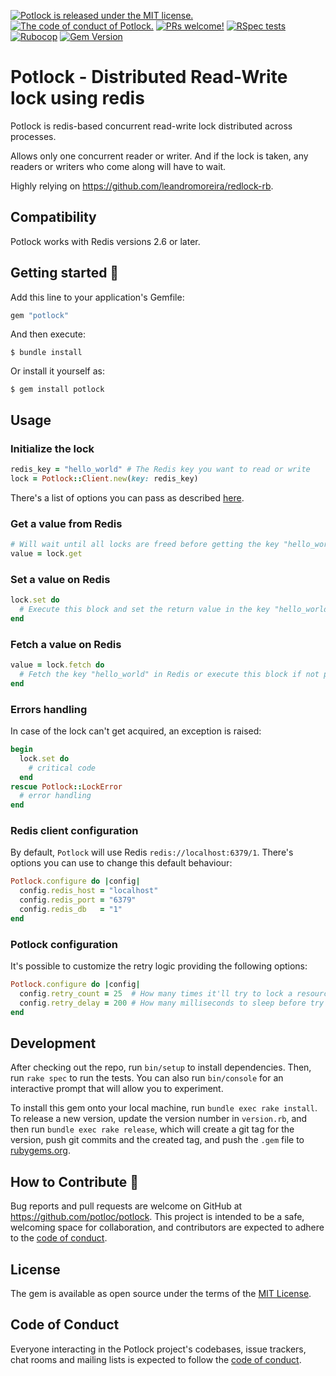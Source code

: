 [![Potlock is released under the MIT license.](https://img.shields.io/badge/license-MIT-blue.svg)](LICENSE)
[![The code of conduct of Potlock.](https://img.shields.io/badge/Contributor%20Covenant-2.1-blue.svg)](CODE_OF_CONDUCT.md)
[![PRs welcome!](https://img.shields.io/badge/PRs-welcome-brightgreen.svg)](CONTRIBUTING.md)
[![RSpec tests](https://github.com/potloc/potlock/actions/workflows/rspec.yml/badge.svg)](https://github.com/potloc/potlock/actions/workflows/rspec.yml)
[![Rubocop](https://github.com/potloc/potlock/actions/workflows/rubocop.yml/badge.svg)](https://github.com/potloc/potlock/actions/workflows/rubocop.yml)
[![Gem Version](https://badge.fury.io/rb/potlock.svg)](https://badge.fury.io/rb/potlock)

# Potlock - Distributed Read-Write lock using redis

Potlock is redis-based concurrent read-write lock distributed across processes.

Allows only one concurrent reader or writer. And if the lock is taken, any readers or writers who come along will have to wait.

Highly relying on https://github.com/leandromoreira/redlock-rb.

## Compatibility

Potlock works with Redis versions 2.6 or later.

## Getting started 🚀

Add this line to your application's Gemfile:

```ruby
gem "potlock"
```

And then execute:

    $ bundle install

Or install it yourself as:

    $ gem install potlock

## Usage

### Initialize the lock

```ruby
redis_key = "hello_world" # The Redis key you want to read or write
lock = Potlock::Client.new(key: redis_key)
```
There's a list of options you can pass as described [here](#redis-client-configuration).

### Get a value from Redis

```ruby
# Will wait until all locks are freed before getting the key "hello_world".
value = lock.get
```

### Set a value on Redis

```ruby
lock.set do
  # Execute this block and set the return value in the key "hello_world"
end
```

### Fetch a value on Redis

```ruby
value = lock.fetch do
  # Fetch the key "hello_world" in Redis or execute this block if not present
end
```

### Errors handling

In case of the lock can't get acquired, an exception is raised:

```ruby
begin
  lock.set do
    # critical code
  end
rescue Potlock::LockError
  # error handling
end
```

### Redis client configuration

By default, `Potlock` will use Redis `redis://localhost:6379/1`. There's options you can use to change this default behaviour:

```ruby
Potlock.configure do |config|
  config.redis_host = "localhost"
  config.redis_port = "6379"
  config.redis_db   = "1"
end
```

### Potlock configuration

It's possible to customize the retry logic providing the following options:

```ruby
Potlock.configure do |config|
  config.retry_count = 25  # How many times it'll try to lock a resource
  config.retry_delay = 200 # How many milliseconds to sleep before try to lock again
end
```

## Development

After checking out the repo, run `bin/setup` to install dependencies. Then, run `rake spec` to run the tests. You can also run `bin/console` for an interactive prompt that will allow you to experiment.

To install this gem onto your local machine, run `bundle exec rake install`. To release a new version, update the version number in `version.rb`, and then run `bundle exec rake release`, which will create a git tag for the version, push git commits and the created tag, and push the `.gem` file to [rubygems.org](https://rubygems.org).

## How to Contribute 🤝

Bug reports and pull requests are welcome on GitHub at https://github.com/potloc/potlock. This project is intended to be a safe, welcoming space for collaboration, and contributors are expected to adhere to the [code of conduct](https://github.com/potloc/potlock/blob/main/CODE_OF_CONDUCT.md).

## License

The gem is available as open source under the terms of the [MIT License](https://opensource.org/licenses/MIT).

## Code of Conduct

Everyone interacting in the Potlock project's codebases, issue trackers, chat rooms and mailing lists is expected to follow the [code of conduct](https://github.com/potloc/potlock/blob/main/CODE_OF_CONDUCT.md).
